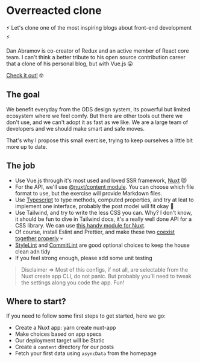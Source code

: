 # Overreacted clone
⚡️ Let's clone one of the most inspiring blogs about front-end development ⚡️

Dan Abramov is co-creator of Redux and an active member of React core team. I can't think a better tribute to his open source contribution career that a clone of his personal blog, but with Vue.js 😜

[Check it out!](https://overreacted.io/) 🤓


## The goal

We benefit everyday from the ODS design system, its powerful but limited ecosystem where we feel comfy. But there are other tools out there we don't use, and we can't adopt it as fast as we like. We are a large team of developers and we should make smart and safe moves.

That's why I propose this small exercise, trying to keep ourselves a little bit more up to date.


## The job

* Use Vue.js through it's most used and loved SSR framework, [Nuxt](https://nuxtjs.org/docs/2.x/get-started/installation) 😻
* For the API, we'll use [@nuxt/content module](https://content.nuxtjs.org/). You can choose which file format to use, but the exercise will provide Markdown files.
* Use [Typescript](https://typescript.nuxtjs.org/) to type methods, computed properties, and try at leat to implement one interface, probably the post model will fit okay 👀
* Use Tailwind, and try to write the less CSS you can. Why? I don't know, it should be fun to dive in Tailwind docs, it's a really well done API for a CSS library. We can use [this handy module for Nuxt](https://tailwindcss.nuxtjs.org/).
* Of course, install Eslint and Prettier, and make these two [coexist together properly](https://github.com/prettier/eslint-config-prettier) 💀
* [StyleLint](https://stylelint.io/) and [CommitLint](https://github.com/conventional-changelog/commitlint) are good optional choices to keep the house clean adn tidy
* If you feel strong enough, please add some unit testing

> Disclaimer => Most of this configs, if not all, are selectable from the Nuxt create app CLI, do not panic. But probably you`ll need to tweak the settings along you code the app. Fun!

## Where to start?
If you need to follow some first steps to get started, here we go:

* Create a Nuxt app: yarn create nuxt-app <project-name>
* Make choices based on app specs
* Our deployment target will be Static
* Create a `content` directory for our posts
* Fetch your first data using `asyncData` from the homepage

